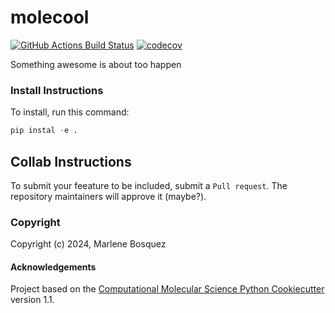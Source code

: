 molecool
==============================
[//]: # (Badges)
[![GitHub Actions Build Status](https://github.com/REPLACE_WITH_OWNER_ACCOUNT/molecool/workflows/CI/badge.svg)](https://github.com/REPLACE_WITH_OWNER_ACCOUNT/molecool/actions?query=workflow%3ACI)
[![codecov](https://codecov.io/gh/REPLACE_WITH_OWNER_ACCOUNT/molecool/branch/main/graph/badge.svg)](https://codecov.io/gh/REPLACE_WITH_OWNER_ACCOUNT/molecool/branch/main)


Something awesome is about too happen

### Install Instructions

To install, run this command:

```python
pip instal -e .
```

## Collab Instructions
To submit your feeature to be included, submit a `Pull request`.
The repository maintainers will approve it (maybe?).

### Copyright

Copyright (c) 2024, Marlene Bosquez


#### Acknowledgements
 
Project based on the 
[Computational Molecular Science Python Cookiecutter](https://github.com/molssi/cookiecutter-cms) version 1.1.
